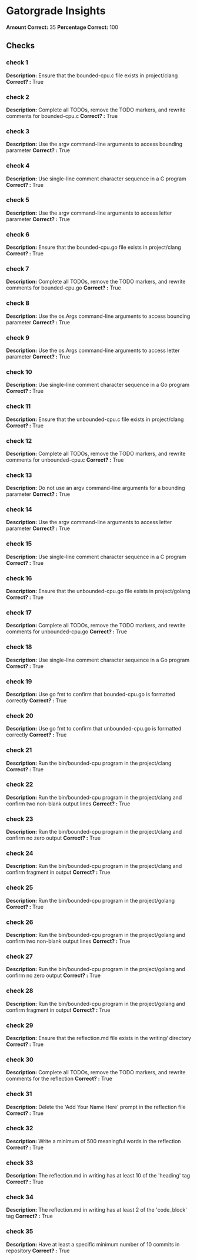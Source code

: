 # Gatorgrade Insights

**Amount Correct:** 35
**Percentage Correct:** 100

## Checks

### check 1

**Description:** Ensure that the bounded-cpu.c file exists in project/clang
**Correct? :** True

### check 2

**Description:** Complete all TODOs, remove the TODO markers, and rewrite comments for bounded-cpu.c
**Correct? :** True

### check 3

**Description:** Use the argv command-line arguments to access bounding parameter
**Correct? :** True

### check 4

**Description:** Use single-line comment character sequence in a C program
**Correct? :** True

### check 5

**Description:** Use the argv command-line arguments to access letter parameter
**Correct? :** True

### check 6

**Description:** Ensure that the bounded-cpu.go file exists in project/clang
**Correct? :** True

### check 7

**Description:** Complete all TODOs, remove the TODO markers, and rewrite comments for bounded-cpu.go
**Correct? :** True

### check 8

**Description:** Use the os.Args command-line arguments to access bounding parameter
**Correct? :** True

### check 9

**Description:** Use the os.Args command-line arguments to access letter parameter
**Correct? :** True

### check 10

**Description:** Use single-line comment character sequence in a Go program
**Correct? :** True

### check 11

**Description:** Ensure that the unbounded-cpu.c file exists in project/clang
**Correct? :** True

### check 12

**Description:** Complete all TODOs, remove the TODO markers, and rewrite comments for unbounded-cpu.c
**Correct? :** True

### check 13

**Description:** Do not use an argv command-line arguments for a bounding parameter
**Correct? :** True

### check 14

**Description:** Use the argv command-line arguments to access letter parameter
**Correct? :** True

### check 15

**Description:** Use single-line comment character sequence in a C program
**Correct? :** True

### check 16

**Description:** Ensure that the unbounded-cpu.go file exists in project/golang
**Correct? :** True

### check 17

**Description:** Complete all TODOs, remove the TODO markers, and rewrite comments for unbounded-cpu.go
**Correct? :** True

### check 18

**Description:** Use single-line comment character sequence in a Go program
**Correct? :** True

### check 19

**Description:** Use go fmt to confirm that bounded-cpu.go is formatted correctly
**Correct? :** True

### check 20

**Description:** Use go fmt to confirm that unbounded-cpu.go is formatted correctly
**Correct? :** True

### check 21

**Description:** Run the bin/bounded-cpu program in the project/clang
**Correct? :** True

### check 22

**Description:** Run the bin/bounded-cpu program in the project/clang and confirm two non-blank output lines
**Correct? :** True

### check 23

**Description:** Run the bin/bounded-cpu program in the project/clang and confirm no zero output
**Correct? :** True

### check 24

**Description:** Run the bin/bounded-cpu program in the project/clang and confirm fragment in output
**Correct? :** True

### check 25

**Description:** Run the bin/bounded-cpu program in the project/golang
**Correct? :** True

### check 26

**Description:** Run the bin/bounded-cpu program in the project/golang and confirm two non-blank output lines
**Correct? :** True

### check 27

**Description:** Run the bin/bounded-cpu program in the project/golang and confirm no zero output
**Correct? :** True

### check 28

**Description:** Run the bin/bounded-cpu program in the project/golang and confirm fragment in output
**Correct? :** True

### check 29

**Description:** Ensure that the reflection.md file exists in the writing/ directory
**Correct? :** True

### check 30

**Description:** Complete all TODOs, remove the TODO markers, and rewrite comments for the reflection
**Correct? :** True

### check 31

**Description:** Delete the 'Add Your Name Here' prompt in the reflection file
**Correct? :** True

### check 32

**Description:** Write a minimum of 500 meaningful words in the reflection
**Correct? :** True

### check 33

**Description:** The reflection.md in writing has at least 10 of the 'heading' tag
**Correct? :** True

### check 34

**Description:** The reflection.md in writing has at least 2 of the 'code_block' tag
**Correct? :** True

### check 35

**Description:** Have at least a specific minimum number of 10 commits in repository
**Correct? :** True
